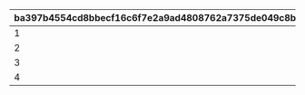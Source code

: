 |ba397b4554cd8bbecf16c6f7e2a9ad4808762a7375de049c8b15dc2335f73f2a|c71a824b659e3ac2f3f2d74497e9fc20a5fd1b106d1d6005e4035d020b4c1773|129207b45fdc29d1f7cd766aa6b4b64198c5689b897d9d7cfa74414c1ed2eaee|8f798727e27721cc013f09ffeb43d6073f6a1fbccf141aa1dab9354c474d6e45|
| --- | --- | --- | --- |
|1|2023|105801|2030|
|2|2023|105901|2030|
|3|2023|106001|2030|
|4|2024|106401|2030|